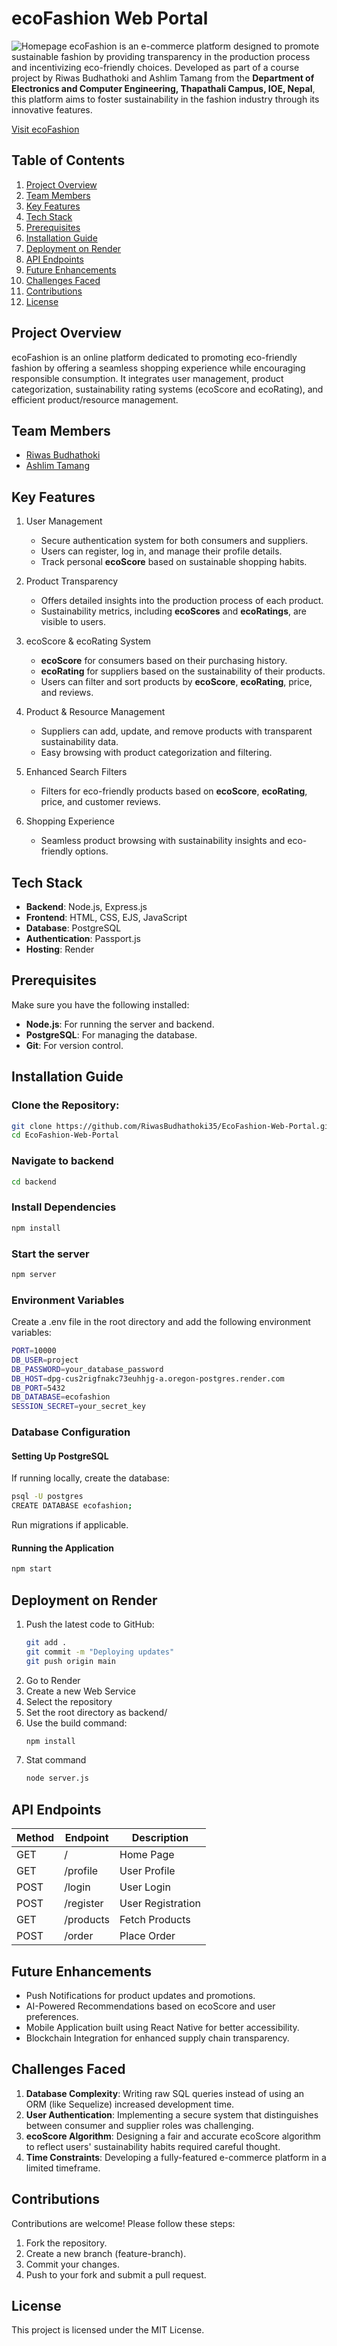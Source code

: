 # ecoFashion Web Portal 
![Homepage](https://github.com/iamashlim/EcoFashion-Web-Portal/blob/70466b0d4f8f24687f46eaa9795257087e13e696/frontend/images/Screenshot%20(457).png)
ecoFashion is an e-commerce platform designed to promote sustainable fashion by providing transparency in the production process and incentivizing eco-friendly choices. Developed as part of a course project by Riwas Budhathoki and Ashlim Tamang from the **Department of Electronics and Computer Engineering, Thapathali Campus, IOE, Nepal**, this platform aims to foster sustainability in the fashion industry through its innovative features.

[Visit ecoFashion](https://ecofashion-web-portal.onrender.com)

## Table of Contents

1. [Project Overview](#project-overview)
2. [Team Members](#team-members)
3. [Key Features](#key-features)
4. [Tech Stack](#tech-stack)
5. [Prerequisites](#prerequisites)
6. [Installation Guide](#installation-guide)
7. [Deployment on Render](#deployment-on-render)
8. [API Endpoints](#api-endpoints)
9. [Future Enhancements](#future-enhancements)
10. [Challenges Faced](#challenges-faced)
11. [Contributions](#contributions)
12. [License](#license)

## Project Overview

ecoFashion is an online platform dedicated to promoting eco-friendly fashion by offering a seamless shopping experience while encouraging responsible consumption. It integrates user management, product categorization, sustainability rating systems (ecoScore and ecoRating), and efficient product/resource management.

## Team Members
- [Riwas Budhathoki](https://github.com/RiwasBudhathoki35)
- [Ashlim Tamang](https://github.com/iamashlim)

## Key Features

1. User Management
   - Secure authentication system for both consumers and suppliers.
   - Users can register, log in, and manage their profile details.
   - Track personal **ecoScore** based on sustainable shopping habits.

2. Product Transparency
   - Offers detailed insights into the production process of each product.
   - Sustainability metrics, including **ecoScores** and **ecoRatings**, are visible to users.

3. ecoScore & ecoRating System
   - **ecoScore** for consumers based on their purchasing history.
   - **ecoRating** for suppliers based on the sustainability of their products.
   - Users can filter and sort products by **ecoScore**, **ecoRating**, price, and reviews.

4. Product & Resource Management
   - Suppliers can add, update, and remove products with transparent sustainability data.
   - Easy browsing with product categorization and filtering.

5. Enhanced Search Filters
   - Filters for eco-friendly products based on **ecoScore**, **ecoRating**, price, and customer reviews.

7. Shopping Experience
   - Seamless product browsing with sustainability insights and eco-friendly options.

## Tech Stack

- **Backend**: Node.js, Express.js
- **Frontend**: HTML, CSS, EJS, JavaScript
- **Database**: PostgreSQL
- **Authentication**: Passport.js
- **Hosting**: Render

## Prerequisites

Make sure you have the following installed:

- **Node.js**: For running the server and backend.
- **PostgreSQL**: For managing the database.
- **Git**: For version control.

## Installation Guide

### Clone the Repository:
```bash
git clone https://github.com/RiwasBudhathoki35/EcoFashion-Web-Portal.git
cd EcoFashion-Web-Portal
````
### Navigate to backend
```bash
cd backend
```

### Install Dependencies
```bash
npm install
```

### Start the server
```bash
npm server
```

### Environment Variables
Create a .env file in the root directory and add the following environment variables:
```bash
PORT=10000
DB_USER=project
DB_PASSWORD=your_database_password
DB_HOST=dpg-cus2rigfnakc73euhhjg-a.oregon-postgres.render.com
DB_PORT=5432
DB_DATABASE=ecofashion
SESSION_SECRET=your_secret_key
```

### Database Configuration
#### Setting Up PostgreSQL
If running locally, create the database:
```bash
psql -U postgres
CREATE DATABASE ecofashion;
```
Run migrations if applicable.

#### Running the Application
```bash
npm start
```

## Deployment on Render

1. Push the latest code to GitHub:
      ```bash
   git add .
   git commit -m "Deploying updates"
   git push origin main
   ```
2. Go to Render
3. Create a new Web Service
4. Select the repository
5. Set the root directory as backend/
6. Use the build command:
   ```bash
   npm install
   ```
7. Stat command
   ```bash
   node server.js
   ```
   
## API Endpoints

| Method | Endpoint     | Description      |
|--------|--------------|------------------|
| GET    | /            | Home Page        |
| GET    | /profile     | User Profile     |
| POST   | /login       | User Login       |
| POST   | /register    | User Registration|
| GET    | /products    | Fetch Products   |
| POST   | /order       | Place Order      |


## Future Enhancements

- Push Notifications for product updates and promotions.
- AI-Powered Recommendations based on ecoScore and user preferences.
- Mobile Application built using React Native for better accessibility.
- Blockchain Integration for enhanced supply chain transparency.


## Challenges Faced

1. **Database Complexity**: Writing raw SQL queries instead of using an ORM (like Sequelize) increased development time.
2. **User Authentication**: Implementing a secure system that distinguishes between consumer and supplier roles was challenging.
3. **ecoScore Algorithm**: Designing a fair and accurate ecoScore algorithm to reflect users' sustainability habits required careful thought.
4. **Time Constraints**: Developing a fully-featured e-commerce platform in a limited timeframe.

## Contributions

Contributions are welcome! Please follow these steps:

1. Fork the repository.
2. Create a new branch (feature-branch).
3. Commit your changes.
4. Push to your fork and submit a pull request.

## License

This project is licensed under the MIT License.


